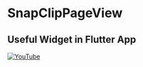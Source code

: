 # SnapClipPageView
## Useful Widget in Flutter App


[![YouTube](https://img.youtube.com/vi/hBipLIioTy0/0.jpg)](https://youtu.be/hBipLIioTy0 "SnapClipPageView Useful Widget in Flutter App")
